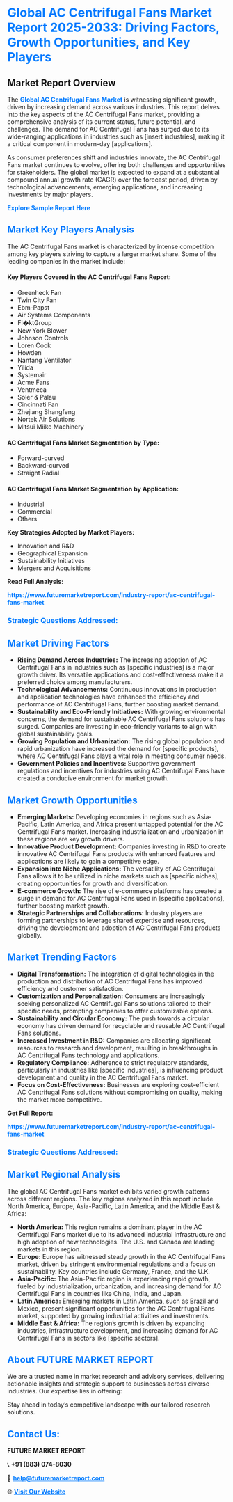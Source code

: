 <h1 style="color: #007BFF;">Global AC Centrifugal Fans Market Report 2025-2033: Driving Factors, Growth Opportunities, and Key Players</h1>

<section id="overview">
<h2>Market Report Overview</h2>
<p>The <a href="https://www.futuremarketreport.com/industry-report/ac-centrifugal-fans-market" style="color: #007BFF; text-decoration: none;"><strong>Global AC Centrifugal Fans Market</strong></a> is witnessing significant growth, driven by increasing demand across various industries. This report delves into the key aspects of the AC Centrifugal Fans market, providing a comprehensive analysis of its current status, future potential, and challenges. The demand for AC Centrifugal Fans has surged due to its wide-ranging applications in industries such as [insert industries], making it a critical component in modern-day [applications].</p>
<p>As consumer preferences shift and industries innovate, the AC Centrifugal Fans market continues to evolve, offering both challenges and opportunities for stakeholders. The global market is expected to expand at a substantial compound annual growth rate (CAGR) over the forecast period, driven by technological advancements, emerging applications, and increasing investments by major players.</p>
</section>

<section id="overview">
<p><a href="https://www.futuremarketreport.com/request-sample/reportId=46194" style="color: #007BFF; text-decoration: none;"><strong>Explore Sample Report Here</strong></a></p>
</section>

<section id="key-players">
<h2 style="color: #007BFF;">Market Key Players Analysis</h2>
<p>The AC Centrifugal Fans market is characterized by intense competition among key players striving to capture a larger market share. Some of the leading companies in the market include:</p>
<h4>Key Players Covered in the AC Centrifugal Fans Report:</h4>
<ul><li>Greenheck Fan</li><li>Twin City Fan</li><li>Ebm-Papst</li><li>Air Systems Components</li><li>Fl�ktGroup</li><li>New York Blower</li><li>Johnson Controls</li><li>Loren Cook</li><li>Howden</li><li>Nanfang Ventilator</li><li>Yilida</li><li>Systemair</li><li>Acme Fans</li><li>Ventmeca</li><li>Soler &amp; Palau</li><li>Cincinnati Fan</li><li>Zhejiang Shangfeng</li><li>Nortek Air Solutions</li><li>Mitsui Miike Machinery</li></ul>
<h4>AC Centrifugal Fans Market Segmentation by Type:</h4>
<ul><li>Forward-curved</li><li>Backward-curved</li><li>Straight Radial</li></ul>

<h4>AC Centrifugal Fans Market Segmentation by Application:</h4>
<ul><li>Industrial</li><li>Commercial</li><li>Others</li></ul>
<p><strong>Key Strategies Adopted by Market Players:</strong></p>
<ul>
<li>Innovation and R&D</li>
<li>Geographical Expansion</li>
<li>Sustainability Initiatives</li>
<li>Mergers and Acquisitions</li>
</ul>
</section>

<section>
<p><strong>Read Full Analysis: </strong></p><a href="https://www.futuremarketreport.com/industry-report/ac-centrifugal-fans-market" style="color: #007BFF; text-decoration: none;"><strong>https://www.futuremarketreport.com/industry-report/ac-centrifugal-fans-market</strong></a>
<h3 style="color: #007BFF;">Strategic Questions Addressed:</h3>
</section>

<section id="driving-factors">
<h2 style="color: #007BFF;">Market Driving Factors</h2>
<ul>
<li><strong>Rising Demand Across Industries:</strong> The increasing adoption of AC Centrifugal Fans in industries such as [specific industries] is a major growth driver. Its versatile applications and cost-effectiveness make it a preferred choice among manufacturers.</li>
<li><strong>Technological Advancements:</strong> Continuous innovations in production and application technologies have enhanced the efficiency and performance of AC Centrifugal Fans, further boosting market demand.</li>
<li><strong>Sustainability and Eco-Friendly Initiatives:</strong> With growing environmental concerns, the demand for sustainable AC Centrifugal Fans solutions has surged. Companies are investing in eco-friendly variants to align with global sustainability goals.</li>
<li><strong>Growing Population and Urbanization:</strong> The rising global population and rapid urbanization have increased the demand for [specific products], where AC Centrifugal Fans plays a vital role in meeting consumer needs.</li>
<li><strong>Government Policies and Incentives:</strong> Supportive government regulations and incentives for industries using AC Centrifugal Fans have created a conducive environment for market growth.</li>
</ul>
</section>

<section id="growth-opportunities">
<h2 style="color: #007BFF;">Market Growth Opportunities</h2>
<ul>
<li><strong>Emerging Markets:</strong> Developing economies in regions such as Asia-Pacific, Latin America, and Africa present untapped potential for the AC Centrifugal Fans market. Increasing industrialization and urbanization in these regions are key growth drivers.</li>
<li><strong>Innovative Product Development:</strong> Companies investing in R&D to create innovative AC Centrifugal Fans products with enhanced features and applications are likely to gain a competitive edge.</li>
<li><strong>Expansion into Niche Applications:</strong> The versatility of AC Centrifugal Fans allows it to be utilized in niche markets such as [specific niches], creating opportunities for growth and diversification.</li>
<li><strong>E-commerce Growth:</strong> The rise of e-commerce platforms has created a surge in demand for AC Centrifugal Fans used in [specific applications], further boosting market growth.</li>
<li><strong>Strategic Partnerships and Collaborations:</strong> Industry players are forming partnerships to leverage shared expertise and resources, driving the development and adoption of AC Centrifugal Fans products globally.</li>
</ul>
</section>

<section id="trending-factors">
<h2 style="color: #007BFF;">Market Trending Factors</h2>
<ul>
<li><strong>Digital Transformation:</strong> The integration of digital technologies in the production and distribution of AC Centrifugal Fans has improved efficiency and customer satisfaction.</li>
<li><strong>Customization and Personalization:</strong> Consumers are increasingly seeking personalized AC Centrifugal Fans solutions tailored to their specific needs, prompting companies to offer customizable options.</li>
<li><strong>Sustainability and Circular Economy:</strong> The push towards a circular economy has driven demand for recyclable and reusable AC Centrifugal Fans solutions.</li>
<li><strong>Increased Investment in R&D:</strong> Companies are allocating significant resources to research and development, resulting in breakthroughs in AC Centrifugal Fans technology and applications.</li>
<li><strong>Regulatory Compliance:</strong> Adherence to strict regulatory standards, particularly in industries like [specific industries], is influencing product development and quality in the AC Centrifugal Fans market.</li>
<li><strong>Focus on Cost-Effectiveness:</strong> Businesses are exploring cost-efficient AC Centrifugal Fans solutions without compromising on quality, making the market more competitive.</li>
</ul>
</section>

<section>
<p><strong>Get Full Report: </strong></p><a href="https://www.futuremarketreport.com/industry-report/ac-centrifugal-fans-market" style="color: #007BFF; text-decoration: none;"><strong>https://www.futuremarketreport.com/industry-report/ac-centrifugal-fans-market</strong></a>
<h3 style="color: #007BFF;">Strategic Questions Addressed:</h3>
</section>


<section id="regional-analysis">
<h2 style="color: #007BFF;">Market Regional Analysis</h2>
<p>The global AC Centrifugal Fans market exhibits varied growth patterns across different regions. The key regions analyzed in this report include North America, Europe, Asia-Pacific, Latin America, and the Middle East & Africa:</p>
<ul>
<li><strong>North America:</strong> This region remains a dominant player in the AC Centrifugal Fans market due to its advanced industrial infrastructure and high adoption of new technologies. The U.S. and Canada are leading markets in this region.</li>
<li><strong>Europe:</strong> Europe has witnessed steady growth in the AC Centrifugal Fans market, driven by stringent environmental regulations and a focus on sustainability. Key countries include Germany, France, and the U.K.</li>
<li><strong>Asia-Pacific:</strong> The Asia-Pacific region is experiencing rapid growth, fueled by industrialization, urbanization, and increasing demand for AC Centrifugal Fans in countries like China, India, and Japan.</li>
<li><strong>Latin America:</strong> Emerging markets in Latin America, such as Brazil and Mexico, present significant opportunities for the AC Centrifugal Fans market, supported by growing industrial activities and investments.</li>
<li><strong>Middle East & Africa:</strong> The region’s growth is driven by expanding industries, infrastructure development, and increasing demand for AC Centrifugal Fans in sectors like [specific sectors].</li>
</ul>
</section>

<footer>
<h2 style="color: #007BFF;">About FUTURE MARKET REPORT</h2>
<p>We are a trusted name in market research and advisory services, delivering actionable insights and strategic support to businesses across diverse industries. Our expertise lies in offering:</p>

<p>Stay ahead in today’s competitive landscape with our tailored research solutions.</p>

<h2 style="color: #007BFF;">Contact Us:</h2>
<p><strong>FUTURE MARKET REPORT</strong></p>
<p>📞 <strong>+91 (883) 074-8030</strong></p>
<p>📧 <strong><a href="mailto:help@futuremarketreport.com" style="color: #007BFF;">help@futuremarketreport.com</a></strong></p>
<p>🌐 <strong><a href="https://www.futuremarketreport.com/" style="color: #007BFF;">Visit Our Website</a></strong></p>
</footer>